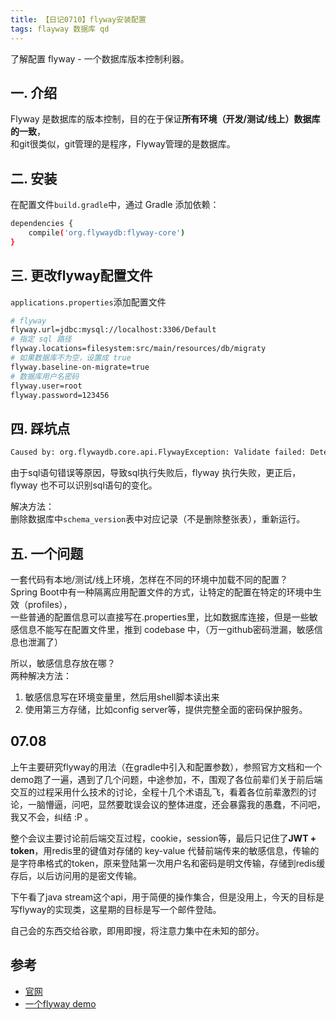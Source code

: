 ```yaml
---
title: 【日记0710】flyway安装配置
tags: flayway 数据库 qd
---
```


了解配置 flyway - 一个数据库版本控制利器。

<!--more-->
## 一. 介绍
Flyway 是数据库的版本控制，目的在于保证**所有环境（开发/测试/线上）数据库的一致**，  
和git很类似，git管理的是程序，Flyway管理的是数据库。

## 二. 安装
在配置文件`build.gradle`中，通过 Gradle 添加依赖：  
```bash
dependencies {
	compile('org.flywaydb:flyway-core')
}
```

## 三. 更改flyway配置文件
`applications.properties`添加配置文件  
```bash
# flyway
flyway.url=jdbc:mysql://localhost:3306/Default
# 指定 sql 路径
flyway.locations=filesystem:src/main/resources/db/migraty
# 如果数据库不为空，设置成 true
flyway.baseline-on-migrate=true
# 数据库用户名密码
flyway.user=root
flyway.password=123456
```

## 四. 踩坑点
```bash
Caused by: org.flywaydb.core.api.FlywayException: Validate failed: Detected failed migration to version 2 (insert some data)
```
由于sql语句错误等原因，导致sql执行失败后，flyway 执行失败，更正后，flyway 也不可以识别sql语句的变化。  

解决方法：  
删除数据库中`schema_version`表中对应记录（不是删除整张表），重新运行。

## 五. 一个问题
一套代码有本地/测试/线上环境，怎样在不同的环境中加载不同的配置？  
Spring Boot中有一种隔离应用配置文件的方式，让特定的配置在特定的环境中生效（profiles），  
一些普通的配置信息可以直接写在.properties里，比如数据库连接，但是一些敏感信息不能写在配置文件里，推到 codebase 中，（万一github密码泄漏，敏感信息也泄漏了）  

所以，敏感信息存放在哪？  
两种解决方法：  
1. 敏感信息写在环境变量里，然后用shell脚本读出来
2. 使用第三方存储，比如config server等，提供完整全面的密码保护服务。

## 07.08
上午主要研究flyway的用法（在gradle中引入和配置参数），参照官方文档和一个demo跑了一遍，遇到了几个问题，中途参加，不，围观了各位前辈们关于前后端交互的过程采用什么技术的讨论，全程十几个术语乱飞，看着各位前辈激烈的讨论，一脑懵逼，问吧，显然要耽误会议的整体进度，还会暴露我的愚蠢，不问吧，我又不会，纠结 :P 。  

整个会议主要讨论前后端交互过程，cookie，session等，最后只记住了**JWT + token**，用redis里的键值对存储的 key-value 代替前端传来的敏感信息，传输的是字符串格式的token，原来登陆第一次用户名和密码是明文传输，存储到redis缓存后，以后访问用的是密文传输。    

下午看了java stream这个api，用于简便的操作集合，但是没用上，今天的目标是写flyway的实现类，这星期的目标是写一个邮件登陆。  

自己会的东西交给谷歌，即用即搜，将注意力集中在未知的部分。  

## 参考
- [官网](https://flywaydb.org/)
- [一个flyway demo](https://github.com/callicoder/spring-boot-flyway-example)
